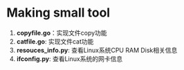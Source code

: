 # Making small tool
1. **copyfile.go**：实现文件copy功能
2. **catfile.go**: 实现文件cat功能
3. **resouces_info.py**: 查看Linux系统CPU RAM Disk相关信息
4. **ifconfig.py**: 查看Linux系统的网卡信息



